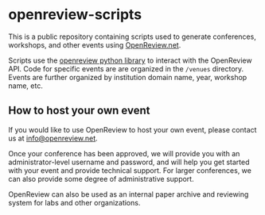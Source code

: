 # openreview-scripts
This is a public repository containing scripts used to generate conferences, workshops, and other events using [OpenReview.net](https://openreview.net).

Scripts use the [openreview python library](https://github.com/iesl/openreview-py) to interact with the OpenReview API. Code for specific events are are organized in the `/venues` directory. Events are further organized by institution domain name, year, workshop name, etc.

## How to host your own event
If you would like to use OpenReview to host your own event, please contact us at info@openreview.net. 

Once your conference has been approved, we will provide you with an administrator-level username and password, and will help you get started with your event and provide technical support. For larger conferences, we can also provide some degree of administrative support.

OpenReview can also be used as an internal paper archive and reviewing system for labs and other organizations.
